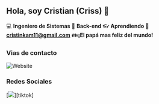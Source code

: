 ## Hola, soy Cristian (Criss) 👋

:computer: **Ingeniero de Sistemas**
:pencil: **Back-end**
:eyeglasses: **Aprendiendo**
:e-mail: **cristinkam11@gmail.com**
:family:**¡El papá mas feliz del mundo!**


### Vias de contacto

![Website](https://github.com/crisskam)

### Redes Sociales

[<img src="./assets/social/tiktok.png"/>][tiktok]


